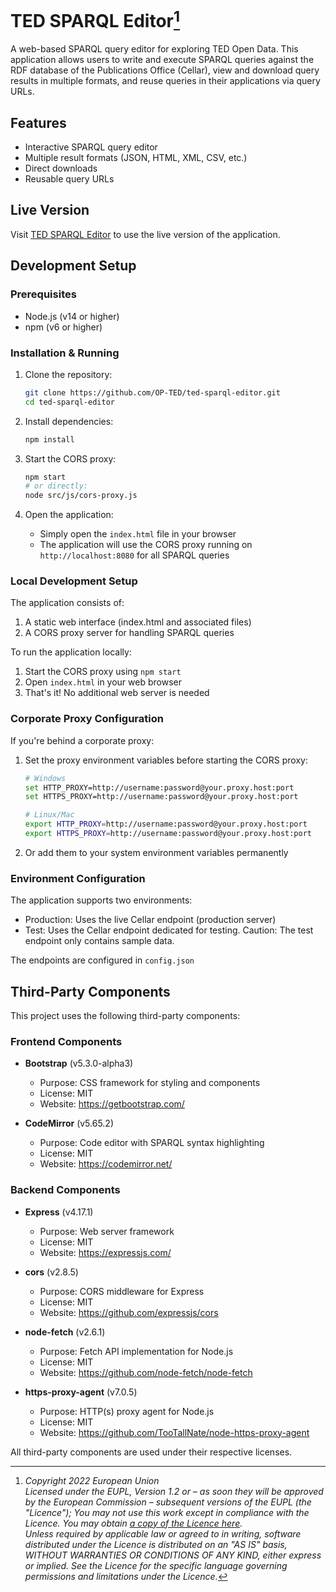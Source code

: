 # TED SPARQL Editor[^1]

A web-based SPARQL query editor for exploring TED Open Data. This application allows users to write and execute SPARQL queries against the RDF database of the Publications Office (Cellar), view and download query results in multiple formats, and reuse queries in their applications via query URLs.

## Features

- Interactive SPARQL query editor
- Multiple result formats (JSON, HTML, XML, CSV, etc.)
- Direct downloads
- Reusable query URLs

## Live Version

Visit [TED SPARQL Editor](https://docs.ted.europa.eu/ted-sparql-editor) to use the live version of the application.

## Development Setup

### Prerequisites

- Node.js (v14 or higher)
- npm (v6 or higher)

### Installation & Running

1. Clone the repository:
    ```bash
    git clone https://github.com/OP-TED/ted-sparql-editor.git
    cd ted-sparql-editor
    ```

2. Install dependencies:
    ```bash
    npm install
    ```

3. Start the CORS proxy:
    ```bash
    npm start
    # or directly:
    node src/js/cors-proxy.js
    ```

4. Open the application:
    - Simply open the `index.html` file in your browser
    - The application will use the CORS proxy running on `http://localhost:8080` for all SPARQL queries

### Local Development Setup

The application consists of:
1. A static web interface (index.html and associated files)
2. A CORS proxy server for handling SPARQL queries

To run the application locally:
1. Start the CORS proxy using `npm start`
2. Open `index.html` in your web browser
3. That's it! No additional web server is needed

### Corporate Proxy Configuration

If you're behind a corporate proxy:

1. Set the proxy environment variables before starting the CORS proxy:
    ```bash
    # Windows
    set HTTP_PROXY=http://username:password@your.proxy.host:port
    set HTTPS_PROXY=http://username:password@your.proxy.host:port

    # Linux/Mac
    export HTTP_PROXY=http://username:password@your.proxy.host:port
    export HTTPS_PROXY=http://username:password@your.proxy.host:port
    ```

2. Or add them to your system environment variables permanently

### Environment Configuration

The application supports two environments:
- Production: Uses the live Cellar endpoint (production server)
- Test: Uses the Cellar endpoint dedicated for testing. 
  Caution: The test endpoint only contains sample data.

The endpoints are configured in `config.json`

## Third-Party Components

This project uses the following third-party components:

### Frontend Components
- **Bootstrap** (v5.3.0-alpha3)
  - Purpose: CSS framework for styling and components
  - License: MIT
  - Website: https://getbootstrap.com/

- **CodeMirror** (v5.65.2)
  - Purpose: Code editor with SPARQL syntax highlighting
  - License: MIT
  - Website: https://codemirror.net/

### Backend Components
- **Express** (v4.17.1)
  - Purpose: Web server framework
  - License: MIT
  - Website: https://expressjs.com/

- **cors** (v2.8.5)
  - Purpose: CORS middleware for Express
  - License: MIT
  - Website: https://github.com/expressjs/cors

- **node-fetch** (v2.6.1)
  - Purpose: Fetch API implementation for Node.js
  - License: MIT
  - Website: https://github.com/node-fetch/node-fetch

- **https-proxy-agent** (v7.0.5)
  - Purpose: HTTP(s) proxy agent for Node.js
  - License: MIT
  - Website: https://github.com/TooTallNate/node-https-proxy-agent

All third-party components are used under their respective licenses.

[^1]: _Copyright 2022 European Union_  
_Licensed under the EUPL, Version 1.2 or – as soon they will be approved by the European Commission –
subsequent versions of the EUPL (the "Licence");_
_You may not use this work except in compliance with the Licence. You may obtain [a copy of the Licence here](LICENSE)._  
_Unless required by applicable law or agreed to in writing, software distributed under the Licence is distributed on an "AS IS" basis, WITHOUT WARRANTIES OR CONDITIONS OF ANY KIND, either express or implied. See the Licence for the specific language governing permissions and limitations under the Licence._